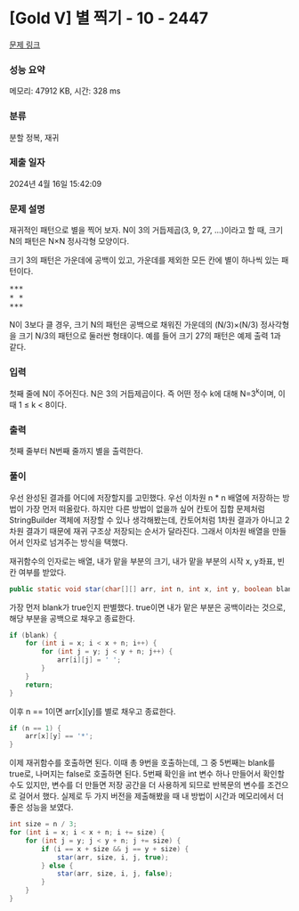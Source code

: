 # [Gold V] 별 찍기 - 10 - 2447 

[문제 링크](https://www.acmicpc.net/problem/2447) 

### 성능 요약

메모리: 47912 KB, 시간: 328 ms

### 분류

분할 정복, 재귀

### 제출 일자

2024년 4월 16일 15:42:09

### 문제 설명

<p>재귀적인 패턴으로 별을 찍어 보자. N이 3의 거듭제곱(3, 9, 27, ...)이라고 할 때, 크기 N의 패턴은 N×N 정사각형 모양이다.</p>

<p>크기 3의 패턴은 가운데에 공백이 있고, 가운데를 제외한 모든 칸에 별이 하나씩 있는 패턴이다.</p>

<pre>***
* *
***</pre>

<p>N이 3보다 클 경우, 크기 N의 패턴은 공백으로 채워진 가운데의 (N/3)×(N/3) 정사각형을 크기 N/3의 패턴으로 둘러싼 형태이다. 예를 들어 크기 27의 패턴은 예제 출력 1과 같다.</p>

### 입력 

 <p>첫째 줄에 N이 주어진다. N은 3의 거듭제곱이다. 즉 어떤 정수 k에 대해 N=3<sup>k</sup>이며, 이때 1 ≤ k < 8이다.</p>

### 출력 

 <p>첫째 줄부터 N번째 줄까지 별을 출력한다.</p>

### 풀이

우선 완성된 결과를 어디에 저장할지를 고민했다. 우선 이차원 n * n 배열에 저장하는 방법이 가장 먼저 떠올랐다. 하지만 다른 방법이 없을까 싶어 칸토어 집합 문제처럼 StringBuilder 객체에 저장할 수 있나 생각해봤는데, 칸토어처럼 1차원 결과가 아니고 2차원 결과기 때문에 재귀 구조상 저장되는 순서가 달라진다. 그래서 이차원 배열을 만들어서 인자로 넘겨주는 방식을 택했다.

재귀함수의 인자로는 배열, 내가 맡을 부분의 크기, 내가 맡을 부분의 시작 x, y좌표, 빈칸 여부를 받았다.

```java
public static void star(char[][] arr, int n, int x, int y, boolean blank)
```

가장 먼저 blank가 true인지 판별했다. true이면 내가 맡은 부분은 공백이라는 것으로, 해당 부분을 공백으로 채우고 종료한다.

```java
if (blank) {
    for (int i = x; i < x + n; i++) {
        for (int j = y; j < y + n; j++) {
            arr[i][j] = ' ';
        }
    }
    return;
}
```

이후 n == 1이면 arr[x][y]를 별로 채우고 종료한다.

```java
if (n == 1) {
    arr[x][y] == '*';
}
```

이제 재귀함수를 호출하면 된다. 이때 총 9번을 호출하는데, 그 중 5번째는 blank를 true로, 나머지는 false로 호출하면 된다. 5번째 확인을 int 변수 하나 만들어서 확인할 수도 있지만, 변수를 더 만들면 저장 공간을 더 사용하게 되므로 반복문의 변수를 조건으로 걸어서 했다. 실제로 두 가지 버전을 제출해봤을 때 내 방법이 시간과 메모리에서 더 좋은 성능을 보였다.

```java
int size = n / 3;
for (int i = x; i < x + n; i += size) {
    for (int j = y; j < y + n; j += size) {
        if (i == x + size && j == y + size) {
            star(arr, size, i, j, true);
        } else {
            star(arr, size, i, j, false);
        }
    }
}
```
